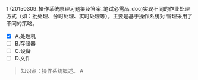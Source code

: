 1
(20150309_操作系统原理习题集及答案_笔试必需品_doc)实现不同的作业处理方式（如：批处理、分时处理、实时处理等），主要是基于操作系统对
管理采用了不同的策略。
- [x] A.处理机 
- [ ] B.存储器 
- [ ] C.设备 
- [ ] D.文件

> 知识点：操作系统概述。
> A
